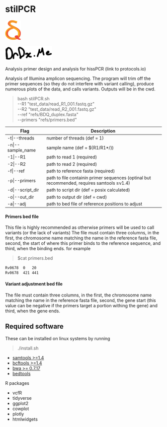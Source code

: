 # stilPCR

<div>
    <img src="https://github.com/SemiQuant/stilPCR/blob/main/sq.png" width="10%" height="10%">
    <br><br>
    <img src="https://github.com/SemiQuant/stilPCR/blob/main/drdx.png" width="30%" height="30%">
    <p>Analysis primer design and analysis for hissPCR (link to protocols.io)</p>
</div>

Analysis of Illumina amplicon sequencing. The program will trim off the primer sequences (so they do not interfere with variant calling), produce numerous plots of the data, and calls variants. Outputs will be in the cwd.

>bash stilPCR.sh \
>  --R1 "test_data/read_R1_001.fastq.gz" \
>  --R2 "test_data/read_R2_001.fastq.gz" \
>  --ref "refs/BDQ_duplex.fasta" \
>  --primers "refs/primers.bed"


| Flag              | Description                                                       |
|-------------------|-------------------------------------------------------------------|
| -t\|--threads     | number of threads (def = 1)                                       |
| -n\|--sample_name | sample name (def = ${R1/R1*/})                                    |
| -1\|--R1          | path to read 1 (required)                                         |
| -2\|--R2          | path to read 2 (required)                                         |
| -f\|--ref         | path to reference fasta (required)                                |
| -p\|--primers     | path to file containin primer sequences (optinal but recommended, requires samtools ≥v1.4) |
| -d\|--script_dir  | path to script dir (def = posix calculated)                       |
| -o\|--out_dir     | path to output dir (def = cwd)                                    |
| -a\|--adj         | path to bed file of reference positions to adjust                 |


#### Primers bed file
This file is highly recommended as otherwise primers will be used to call variants (or the lack of variants)
The file must contain three columns, in the first, the chromosome name matching the name in the reference fasta file, second, the start of where this primer binds to the reference sequence, and third, when the binding ends.
for example

>$cat primers.bed

```
Rv0678	0	20
Rv0678	421	441
```

#### Variant adjustment bed file
The file must contain three columns, in the first, the chromosome name matching the name in the reference fasta file, second, the gene start (this value can be negative if the primers target a portion withing the gene) and third, when the gene ends.


## Required software
These can be installed on linux systems by running 
>./install.sh

- [samtools >=1.4](http://www.htslib.org/download/)
- [bcftools >=1.4](http://www.htslib.org/download/)
- [bwa >= 0.7.17](https://sourceforge.net/projects/bio-bwa/files/)
- [bedtools](https://bedtools.readthedocs.io/en/latest/content/installation.html)

R packages
- vcfR
- tidyverse
- ggplot2
- cowplot
- plotly
- htmlwidgets
